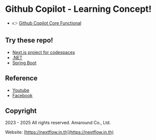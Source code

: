 
# Github Copilot - Learning Concept!

- 👉 [Github Copilot Core Functional](labs/concept/README.md)

## Try these repo!

- [Next.js project for codespaces](https://github.com/nextflow-git-school/nextjs-blog/)
- [.NET](./labs//dotnet/1-github-copilot.md)
- [Spring Boot](labs/java-spring-boot/README.md)

## Reference

- [Youtube](https://www.youtube.com/@teerasej)
- [Facebook](https://www.facebook.com/nextflow)


## Copyright

2023 - 2025 All rights reserved. Amaround Co., Ltd. 

Website: [https://nextflow.in.th](https://nextflow.in.th)
